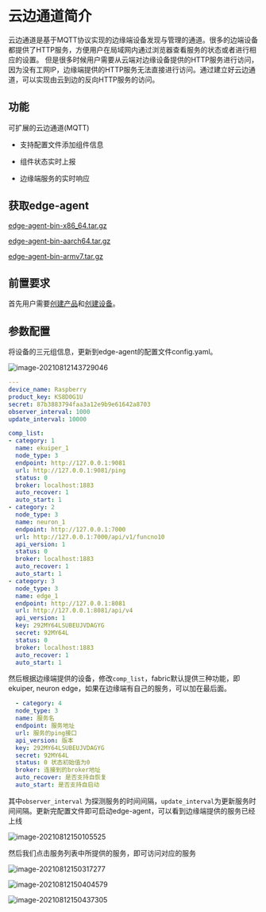 # 云边通道简介

云边通道是基于MQTT协议实现的边缘端设备发现与管理的通道。很多的边端设备都提供了HTTP服务，方便用户在局域网内通过浏览器查看服务的状态或者进行相应的设置。 但是很多时候用户需要从云端对边缘设备提供的HTTP服务进行访问，因为没有工网IP，边缘端提供的HTTP服务无法直接进行访问。通过建立好云边通道，可以实现由云到边的反向HTTP服务的访问。

## 功能

可扩展的云边通道(MQTT)

- 支持配置文件添加组件信息

- 组件状态实时上报

- 边缘端服务的实时响应

## 获取edge-agent

[edge-agent-bin-x86_64.tar.gz](https://static.emqx.net/fabric/edge-agent-0.6.0/edge-agent-bin-x86_64.tar.gz)

[edge-agent-bin-aarch64.tar.gz](https://static.emqx.net/fabric/edge-agent-0.6.0/edge-agent-bin-aarch64.tar.gz)

[edge-agent-bin-armv7.tar.gz](https://static.emqx.net/fabric/edge-agent-0.6.0/edge-agent-bin-armv7.tar.gz)

## 前置要求

首先用户需要[创建产品](../quick_start/create_product.md)和[创建设备](../quick_start/create_device)。

## 参数配置

将设备的三元组信息，更新到edge-agent的配置文件config.yaml。

![image-20210812143729046](./_assets/image-20210812143729046.png)

```yaml
---
device_name: Raspberry
product_key: KS8D0G1U 
secret: 87b3883794faa3a12e9b9e61642a8703
observer_interval: 1000
update_interval: 10000

comp_list:
- category: 1
  name: ekuiper_1
  node_type: 3
  endpoint: http://127.0.0.1:9081
  url: http://127.0.0.1:9081/ping
  status: 0
  broker: localhost:1883
  auto_recover: 1
  auto_start: 1
- category: 2
  node_type: 3
  name: neuron_1
  endpoint: http://127.0.0.1:7000
  url: http://127.0.0.1:7000/api/v1/funcno10
  api_version: 1
  status: 0
  broker: localhost:1883
  auto_recover: 1
  auto_start: 1
- category: 3
  node_type: 3
  name: edge_1
  endpoint: http://127.0.0.1:8081
  url: http://127.0.0.1:8081/api/v4
  api_version: 1
  key: 292MY64LSUBEUJVDAGYG
  secret: 92MY64L
  status: 0
  broker: localhost:1883
  auto_recover: 1
  auto_start: 1
```

然后根据边缘端提供的设备，修改```comp_list```，fabric默认提供三种功能，即ekuiper, neuron edge，如果在边缘端有自己的服务，可以加在最后面。

```Yaml
  - category: 4
  node_type: 3
  name: 服务名
  endpoint: 服务地址
  url: 服务的ping接口
  api_version: 版本
  key: 292MY64LSUBEUJVDAGYG
  secret: 92MY64L
  status: 0 状态初始值为0
  broker: 连接到的broker地址
  auto_recover: 是否支持自恢复
  auto_start: 是否支持自启动
```

其中``observer_interval`` 为探测服务的时间间隔，```update_interval```为更新服务时间间隔。更新完配置文件即可启动edge-agent，可以看到边缘端提供的服务已经上线

![image-20210812150105525](./_assets/image-20210812150105525.png)

然后我们点击服务列表中所提供的服务，即可访问对应的服务

![image-20210812150317277](./_assets/image-20210812150317277.png)

![image-20210812150404579](./_assets/image-20210812150404579.png)

![image-20210812150437305](./_assets/image-20210812150437305.png)
